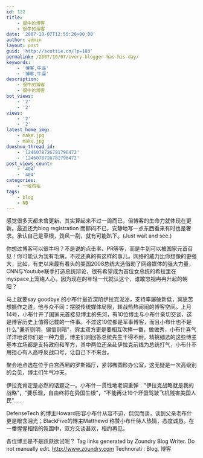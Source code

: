 ```yaml
---
id: 122
title:
    - 很牛的博客
    - 很牛的博客
date: '2007-10-07T12:55:26+00:00'
author: admin
layout: post
guid: 'http://scottie.cn/?p=183'
permalink: /2007/10/07/every-blogger-has-his-day/
keywords:
    - '博客,牛逼'
    - '博客,牛逼'
description:
    - 很牛的博客
    - 很牛的博客
bot_views:
    - '2'
    - '2'
views:
    - '2'
    - '2'
latest_home_img:
    - make.jpg
    - make.jpg
duoshuo_thread_id:
    - '1246078726781796472'
    - '1246078726781796472'
post_views_count:
    - '404'
    - '404'
categories:
    - 一地鸡毛
tags:
    - blog
    - NB
---
```


感觉很多天都未曾更新，其实算起来不过一周而已，但博客的生命力就体现在更新。最近还为blog registration 而郁闷不已，安静地写一点东西看来有时也是奢求。承认自己是草根，劲风一刮，就有可能趴下。(Just wait and see.)

你想过博客可以很牛吗？不是说的点击率、PR等等，而是牛到可以被国家元首召见！你可能认为我有毛病，不过还真的有这样的事儿。网络的威力比你想像的更强大，比如，有史以来最有看头的美国2008总统大选借助了网络媒体的强大力量，CNN与Youtube联手打造总统辩论，很有希望成为首位女总统的希拉里在myspace上笼络人心，因为现在的年轻一代就认这个，谁敢忽视冉冉升起的朝阳？

马上就要say goodbye 的小布什最近深陷伊拉克泥淖，支持率屡破新低，冥思苦想振作之道，他与众不同：摆脱传统媒体局限，转战热热闹闹的博客空间。上月14号，小布什开了国家元首接见博主的先河，有10位博主与小布什亲切交谈，这是博客历史上值得记载的一件事。不过这10位都是军事博客，而且小布什也不是什么"兼听则明，偏信则暗"，宾主双方更是要相互吹捧一番，做做秀，小布什喜气洋洋地说你们是一种力量，博主们则回答总统先生干得不耐。精挑细选的这些博主基本立场都是支持政府和军方，其中两位还亲赴伊拉克前线为总统打气，小布什不用担心有人高呼反战口号，让自己下不来台。

聚会地点选在位于白宫西厢的罗斯福厅，紧邻椭圆形办公室，这无疑是一次高级别的会见，博主们牛气冲天。

伊拉克肯定是必然的话题之一。小布什一贯性地老调重弹："伊拉克战略就是我的战略"，"要乐观，自由终将在异国生根"，"不能再让19个坏蛋驾驶飞机残害美国人民"......

DefenseTech 的博主Howard形容小布什从容不迫，侃侃而谈，谈到父亲老布什更是眼含泪光；BlackFive的博主Matthewd 称赞小布什待人热情，态度诚恳。在一番惺惺相惜的氛围中，双方交谈甚欢，相约再见。

各位博主是不是跃跃欲试呢？
 Tag links generated by Zoundry Blog Writer. Do not manually edit. http://www.zoundry.com 
Technorati : Blog, 博客